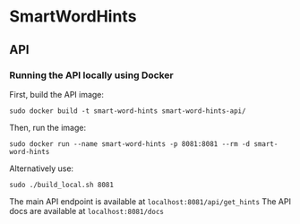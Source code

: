 # SmartWordHints

## API

### Running the API locally using Docker

First, build the API image:
```
sudo docker build -t smart-word-hints smart-word-hints-api/
```

Then, run the image:
```
sudo docker run --name smart-word-hints -p 8081:8081 --rm -d smart-word-hints
```

Alternatively use:
```
sudo ./build_local.sh 8081
```

The main API endpoint is available at `localhost:8081/api/get_hints`
The API docs are available at `localhost:8081/docs`